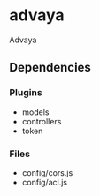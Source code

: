 # advaya
Advaya

## Dependencies
### Plugins 
* models
* controllers
* token

### Files
* config/cors.js
* config/acl.js